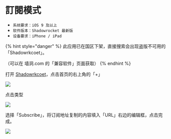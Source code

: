 # 訂閱模式

* `系统要求：iOS 9 及以上`
* `软件版本：Shadowrocket 最新版`
* `设备要求：iPhone / iPad`

{% hint style="danger" %}
此应用已在国区下架，直接搜索会出现盗版不可用的「Shadowrkcoet」。

（可以在 墙洞.com 的「兼容软件」页面获取）
{% endhint %}

打开 [Shadowrkcoet](https://dlercloud.com/client.html)，点击首页的右上角的「+」

![](https://github.com/BrownRhined/HelpDocument/tree/603d2bd5d2643d4ceb2b12057796a97fc2d1df78/.gitbook/assets/image%20%284%29.png)

点击类型

![](https://github.com/BrownRhined/HelpDocument/tree/603d2bd5d2643d4ceb2b12057796a97fc2d1df78/.gitbook/assets/image%20%281%29.png)

选择「Subscribe」，将订阅地址复制的内容填入「URL」右边的编辑框，点击完成。

![](https://github.com/BrownRhined/HelpDocument/tree/603d2bd5d2643d4ceb2b12057796a97fc2d1df78/.gitbook/assets/image%20%2818%29.png)

